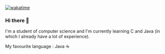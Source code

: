 [![wakatime](https://wakatime.com/badge/user/b85c309b-0e3d-45b6-8215-b9a92f4cba46.svg)](https://wakatime.com/@b85c309b-0e3d-45b6-8215-b9a92f4cba46)

### Hi there 👋

I'm a student of computer science and I'm currently learning C and Java (in which I already have a lot of experience).

My favourite language : Java ☕
